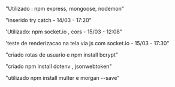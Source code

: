"Utilizado : npm express, mongoose, nodemon" 

"inserido try catch - 14/03 - 17:20"

'Utilizado: npm socket.io , cors - 15/03 - 12:08"

'teste de renderizacao na tela via js com socket.io - 15/03 - 17:30"

"criado rotas de usuario e npm install bcrypt"

"criado npm install dotenv , jsonwebtoken"

"utilizado npm install multer e morgan --save"
